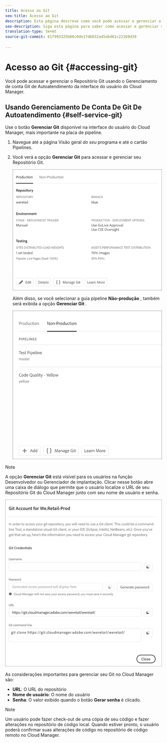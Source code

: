 ```yaml
---
title: Acesso ao Git
seo-title: Acesso ao Git
description: Esta página descreve como você pode acessar e gerenciar o repositório Git.
seo-description: Siga esta página para saber como acessar e gerenciar seu repositório Git.
translation-type: tm+mt
source-git-commit: 81f993325b80c0de17d6032a45ebd61c22169d39

---
```



# Acesso ao Git {#accessing-git}

Você pode acessar e gerenciar o Repositório Git usando o Gerenciamento de conta Git de Autoatendimento da interface do usuário do Cloud Manager.

## Usando Gerenciamento De Conta De Git De Autoatendimento {#self-service-git}

Use o botão **Gerenciar Git** disponível na interface do usuário do Cloud Manager, mais importante na placa de pipeline.

1. Navegue até a página Visão geral *do seu* programa e até o cartão Pipelines.

1. Você verá a opção **Gerenciar Git** para acessar e gerenciar seu Repositório Git.

   ![](assets/manage-git1.png)

   Além disso, se você selecionar a guia pipeline **Não-produção** , também será exibida a opção **Gerenciar Git** .

   ![](assets/manage-git-new2.png)

>[!NOTE]
>A opção **Gerenciar Git** está visível para os usuários na função Desenvolvedor ou Gerenciador de implantação. Clicar nesse botão abre uma caixa de diálogo que permite que o usuário localize o URL de seu Repositório Git do Cloud Manager junto com seu nome de usuário e senha.

![](assets/manage-git3.png)

As considerações importantes para gerenciar seu Git no Cloud Manager são:

* **URL**: O URL do repositório
* **Nome de usuário**: O nome do usuário
* **Senha**: O valor exibido quando o botão **Gerar senha** é clicado.


> [!NOTE]
> Um usuário pode fazer check-out de uma cópia de seu código e fazer alterações no repositório de código local. Quando estiver pronto, o usuário poderá confirmar suas alterações de código no repositório de código remoto no Cloud Manager.

